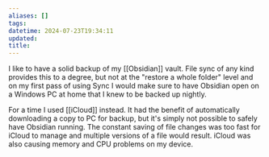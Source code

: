 ```yaml
---
aliases: []
tags: 
datetime: 2024-07-23T19:34:11
updated: 
title: 
---
```

I like to have a solid backup of my [[Obsidian]] vault. File sync of any kind provides this to a degree, but not at the "restore a whole folder" level and on my first pass of using Sync I would make sure to have Obsidian open on a Windows PC at home that I knew to be backed up nightly.

For a time I used [[iCloud]] instead. It had the benefit of automatically downloading a copy to PC for backup, but it's simply not possible to safely have Obsidian running. The constant saving of file changes was too fast for iCloud to manage and multiple versions of a file would result. iCloud was also causing memory and CPU problems on my device.
